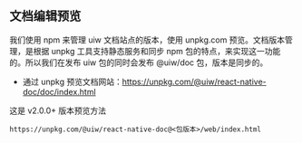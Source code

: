文档编辑预览
---

我们使用 npm 来管理 uiw 文档站点的版本，使用 unpkg.com 预览。文档版本管理，是根据 unpkg 工具支持静态服务和同步 npm 包的特点，来实现这一功能的。所以我们在发布 uiw 包的同时会发布 @uiw/doc 包，版本是同步的。

- 通过 unpkg 预览文档网站：https://unpkg.com/@uiw/react-native-doc/doc/index.html

这是 v2.0.0+ 版本预览方法

```shell
https://unpkg.com/@uiw/react-native-doc@<包版本>/web/index.html
```